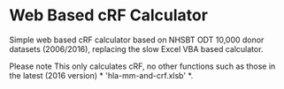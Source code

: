 # Web Based cRF Calculator

Simple web based cRF calculator based on NHSBT ODT 10,000 donor datasets (2006/2016), replacing the slow Excel VBA based calculator. 

Please note This only calculates cRF, no other functions such as those in the latest (2016 version) * 'hla-mm-and-crf.xlsb' *.


